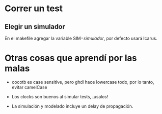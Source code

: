 # Correr un test

## Elegir un simulador

En el makefile agregar la variable SIM=*simulador*, por defecto usará Icarus.

# Otras cosas que aprendí por las malas

* cocotb es case sensitive, pero ghdl hace lowercase todo, por lo tanto, evitar camelCase

* Los clocks son buenos al simular tests, ¡usalos!

* La simulación y modelado incluye un delay de propagación.
